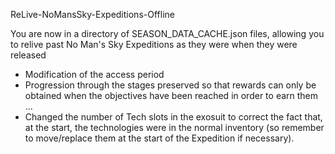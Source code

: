 ReLive-NoMansSky-Expeditions-Offline

You are now in a directory of SEASON_DATA_CACHE.json files, allowing you to relive past No Man's Sky Expeditions as they were when they were released

- Modification of the access period
- Progression through the stages preserved so that rewards can only be obtained when the objectives have been reached in order to earn them ... 
- Changed the number of Tech slots in the exosuit to correct the fact that, at the start, the technologies were in the normal inventory (so remember to move/replace them at the start of the Expedition if necessary).
